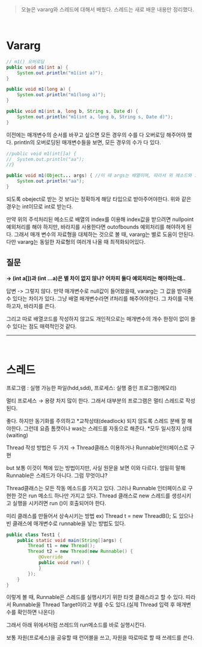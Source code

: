 > 오늘은 vararg와 스레드에 대해서 배웠다. 스레드는 새로 배운 내용만 정리했다.

<br>

# **Vararg**

```java
// m1() 오버로딩
public void m1(int a) {
	System.out.println("m1(int a)");
}

public void m1(long a) {
	System.out.println("m1(long a)");
}

public void m1(int a, long b, String s, Date d) {
	System.out.println("m1(int a, long b, String s, Date d)");
}
```

이전에는 매개변수의 순서를 바꾸고 싶으면 모든 경우의 수를 다 오버로딩 해주어야 했다. println의 오버로딩된 매개변수들을 보면, 모든 경우의 수가 다 있다.



```java
//public void m1(int[]a) { 
//	System.out.println("aa");
//}

public void m1(Object... args) { //이 때 args는 배열이며, 따라서 위 메소드와 오버로딩하면 충돌이 난다.
	System.out.println("aa");		
}
```

되도록 obeject로 받는 것 보다는 정확하게 해당 타입으로 받아주어야한다. 위와 같은 경우는 int이므로 int로 받는다.

만약 위의 주석처리된 메소드로 배열의  index를 이용해 index값을 받으려면 nullpoint예외처리를 해야 하지만, 바라지를 사용한다면 outofbounds 예외처리를 해야하게 된다. 그래서 매개 변수의 자료형을 대체하는 것으로 볼 때, vararg는 별로 도움이 안된다. 다만 vararg는 동일한 자료형의 여러개 나올 때 최적화되어있다.

## 질문 

**-> (int a[])과 (int ...a)은 별 차이 없지 않나? 어차피 둘다 예외처리는 해야하는데..**

답변 -> 그렇지 않다. 만약 매개변수로 null값이 들어왔을때, vararg는 그 값을 받아줄 수 있다는 차이가 있다. 그냥 배열 매개변수라면 if처리를 해주어야한다. 그 차이를 극복하고자, 바라지를 쓴다.

그리고 따로 배열코드를 작성하지 않고도 개인적으로는 매개변수의 개수 한정이 없이 쓸 수 있다는 점도 매력적인것 같다.

------

<br>

# 스레드

프로그램 : 실행 가능한 파일(hdd,sdd), 프로세스: 실행 중인 프로그램(메모리)

멀티 프로세스 → 용량 차지 많이 한다. 그래서 대부분의 프로그램은 멀티 스레드로 작성된다.

좋다. 하지만 동기화를 주의하고 *교착상태(deadlock) 되지 않도록 스레드 분배 잘 해야한다. 그런데 요즘 톰캣이나 was는 스레드를 자동으로 해준다.           *모두 일시정지 상태(waiting)

Thread 작성 방법은  두 가지 → Thread클래스 이용하거나 Runnable인터페이스로 구현

but 보통 이것이 책에 있는 방법이지만, 사실 원문을 보면 이와 다르다.  엄밀히 말해 Runnable은 스레드가 아니다. 그럼 무엇이냐?

Thread클래스는 모든 작동 메소드를 가지고 있다. 그러나 Runnable 인터페이스로 구현한 것은  run 메소드 하나만 가지고 있다. Thread 클래스로 new 스레드를 생성시키고 실행을 시키려면 run ()이 호출되어야 한다.

미리 클래스를 만들어서 상속시키는 방법 ex) Thread t = new ThreadB(); 도 있으나 빈 클래스에 매개변수로 runnable을 넣는 방법도 있다.

```java
public class Test1 {
	public static void main(String[]args) {
		Thread t1 = new Thread();
		Thread t2 = new Thread(new Runnable() {
			@Override
			public void run() {
			}
		});
	}
}
```

이렇게 볼 때, Runnable은 스레드를 실행시키기 위한 타겟 클래스라고 할 수 있다. 따라서 Runnable을 Thread Target이라고 부를 수도 있다.(실제 Thread 입력 후 매개변수를 확인하면 나온다)

그래서 아래 위에서처럼 쓰레드의 run메소드를 바로 실행시킨다.

보통 자원(프로세스)을 공유할 때 런어블을 쓰고, 자원을 따로따로 할 때 쓰레드를 쓴다.